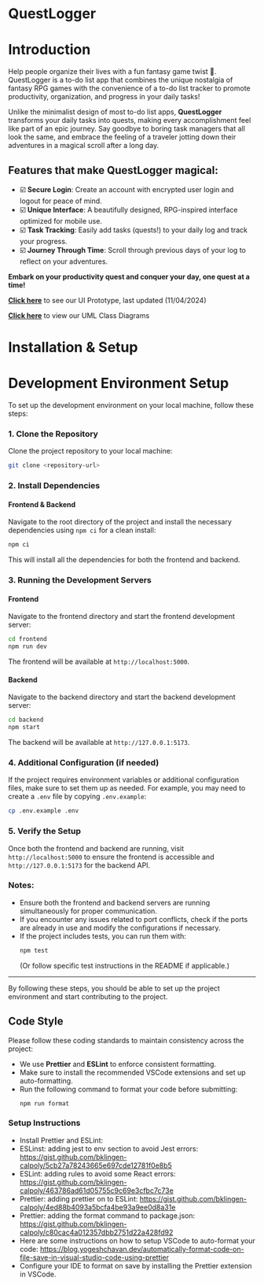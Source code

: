 # QuestLogger
# Introduction
Help people organize their lives with a fun fantasy game twist 🌟. QuestLogger is a to-do list app that combines the unique nostalgia of fantasy RPG games with the convenience of a to-do list tracker to promote productivity, organization, and progress in your daily tasks! 

Unlike the minimalist design of most to-do list apps, **QuestLogger** transforms your daily tasks into quests, making every accomplishment feel like part of an epic journey. Say goodbye to boring task managers that all look the same, and embrace the feeling of a traveler jotting down their adventures in a magical scroll after a long day.

## Features that make QuestLogger magical:
- ☑️ **Secure Login**: Create an account with encrypted user login and logout for peace of mind.  
- ☑️ **Unique Interface**: A beautifully designed, RPG-inspired interface optimized for mobile use.  
- ☑️ **Task Tracking**: Easily add tasks (quests!) to your daily log and track your progress.  
- ☑️ **Journey Through Time**: Scroll through previous days of your log to reflect on your adventures.  

**Embark on your productivity quest and conquer your day, one quest at a time!**

**[Click here](https://www.figma.com/proto/pLOeuJosEQzmTugGTaWfRu/TA-2%3A-Storyboard?node-id=90-4&t=kRTwjutYyFHnk6BK-1)** to see our UI Prototype, last updated (11/04/2024)

**[Click here](https://github.com/ssotoale/event-app/blob/main/wikipage.md)** to view our UML Class Diagrams



# Installation & Setup
# Development Environment Setup

To set up the development environment on your local machine, follow these steps:

### 1. Clone the Repository
Clone the project repository to your local machine:
```bash
git clone <repository-url>
```

### 2. Install Dependencies

#### Frontend & Backend
Navigate to the root directory of the project and install the necessary dependencies using `npm ci` for a clean install:
```bash
npm ci
```

This will install all the dependencies for both the frontend and backend.

### 3. Running the Development Servers

#### Frontend
Navigate to the frontend directory and start the frontend development server:
```bash
cd frontend
npm run dev
```
The frontend will be available at `http://localhost:5000`.

#### Backend
Navigate to the backend directory and start the backend development server:
```bash
cd backend
npm start
```
The backend will be available at `http://127.0.0.1:5173`.

### 4. Additional Configuration (if needed)
If the project requires environment variables or additional configuration files, make sure to set them up as needed. For example, you may need to create a `.env` file by copying `.env.example`:
```bash
cp .env.example .env
```

### 5. Verify the Setup
Once both the frontend and backend are running, visit `http://localhost:5000` to ensure the frontend is accessible and `http://127.0.0.1:5173` for the backend API.

### Notes:
- Ensure both the frontend and backend servers are running simultaneously for proper communication.
- If you encounter any issues related to port conflicts, check if the ports are already in use and modify the configurations if necessary.
- If the project includes tests, you can run them with:
   ```bash
   npm test
   ```
   (Or follow specific test instructions in the README if applicable.)

---

By following these steps, you should be able to set up the project environment and start contributing to the project.

## Code Style

Please follow these coding standards to maintain consistency across the project:
- We use **Prettier** and **ESLint** to enforce consistent formatting.
- Make sure to install the recommended VSCode extensions and set up auto-formatting.
- Run the following command to format your code before submitting:
  ```
  npm run format
  ```

### Setup Instructions
- Install Prettier and ESLint:
- ESLinst: adding jest to env section to avoid Jest errors:  https://gist.github.com/bklingen-calpoly/5cb27a78243665e697cde12781f0e8b5
- ESLint: adding rules to avoid some React errors:  https://gist.github.com/bklingen-calpoly/463786ad61d05755c9c69e3cfbc7c73e
- Prettier: adding prettier on to ESLint: https://gist.github.com/bklingen-calpoly/4ed88b4093a5bcfa4be93a9ee0d8a31e
- Prettier: adding the format command to package.json: https://gist.github.com/bklingen-calpoly/c80cac4a012357dbb2751d22a428fd92
- Here are some instructions on how to setup VSCode to auto-format your code:  https://blog.yogeshchavan.dev/automatically-format-code-on-file-save-in-visual-studio-code-using-prettier
- Configure your IDE to format on save by installing the Prettier extension in VSCode.  

